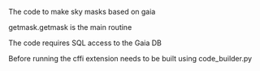 The code to make sky masks based on gaia

getmask.getmask is the main routine

The code requires SQL access to the Gaia DB

Before running the cffi extension needs to be built using code_builder.py
